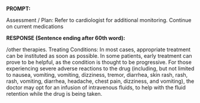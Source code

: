 **PROMPT:**

Assessment / Plan: Refer to cardiologist for additional monitoring. Continue on current medications

**RESPONSE (Sentence ending after 60th word):**

/other therapies. Treating Conditions: In most cases, appropriate treatment can be instituted as soon as possible. In some patients, early treatment can prove to be helpful, as the condition is thought to be progressive. For those experiencing severe adverse reactions to the drug (including, but not limited to nausea, vomiting, vomiting, dizziness, tremor, diarrhea, skin rash, rash, rash, vomiting, diarrhea, headache, chest pain, dizziness, and vomiting), the doctor may opt for an infusion of intravenous fluids, to help with the fluid retention while the drug is being taken. 